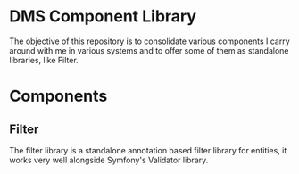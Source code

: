 # DMS Component Library

The objective of this repository is to consolidate various components I carry around with me in various systems and to offer some of them as standalone libraries, like Filter.

# Components

## Filter

The filter library is a standalone annotation based filter library for entities, it works very well alongside Symfony's Validator library.